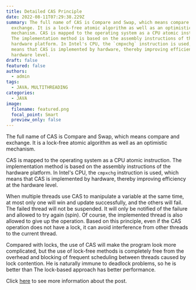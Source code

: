 ```yaml
---
title: Detailed CAS Principle
date: 2022-08-11T07:29:38.229Z
summary: The full name of CAS is Compare and Swap, which means compare and
  exchange. It is a lock-free atomic algorithm as well as an optimistic
  mechanism. CAS is mapped to the operating system as a CPU atomic instruction.
  The implementation method is based on the assembly instructions of the
  hardware platform. In Intel's CPU, the `cmpxchg` instruction is used, which
  means that CAS is implemented by hardware, thereby improving efficiency at the
  hardware level.
draft: false
featured: false
authors:
  - admin
tags:
  - JAVA，MULTITHREADING
categories:
  - JAVA
image:
  filename: featured.png
  focal_point: Smart
  preview_only: false
---
```

The full name of CAS is Compare and Swap, which means compare and exchange. It is a lock-free atomic algorithm as well as an optimistic mechanism.

CAS is mapped to the operating system as a CPU atomic instruction. The implementation method is based on the assembly instructions of the hardware platform. In Intel's CPU, the `cmpxchg` instruction is used, which means that CAS is implemented by hardware, thereby improving efficiency at the hardware level.

When multiple threads use CAS to manipulate a variable at the same time, at most only one will win and update successfully, and the others will fail. The failed thread will not be suspended. It will only be notified of the failure and allowed to try again (spin). Of course, the implemented thread is also allowed to give up the operation. Based on this principle, even if the CAS operation does not have a lock, it can avoid interference from other threads to the current thread.

Compared with locks, the use of CAS will make the program look more complicated, but the use of lock-free methods is completely free from the overhead and blocking of frequent scheduling between threads caused by lock contention. He is naturally immune to deadlock problems, so he is better than The lock-based approach has better performance.

Click [here](https://notebook.grayson.top/project-34/doc-529) to see more information about the post.